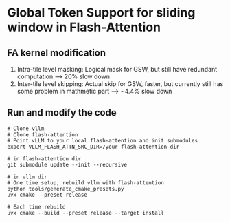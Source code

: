 # Global Token Support for sliding window in Flash-Attention

## FA kernel modification
1. Intra-tile level masking: Logical mask for GSW, but still have redundant computation --> 20% slow down
2. Inter-tile level skipping: Actual skip for GSW, faster, but currently still has some problem in mathmetic part --> ~4.4% slow down


## Run and modify the code
```
# Clone vllm
# Clone flash-attention
# Point vLLM to your local flash-attention and init submodules
export VLLM_FLASH_ATTN_SRC_DIR=/your-flash-attention-dir

# in flash-attention dir
git submodule update --init --recursive

# in vllm dir
# One time setup, rebuild vllm with flash-attention
python tools/generate_cmake_presets.py
uvx cmake --preset release

# Each time rebuild
uvx cmake --build --preset release --target install
```
